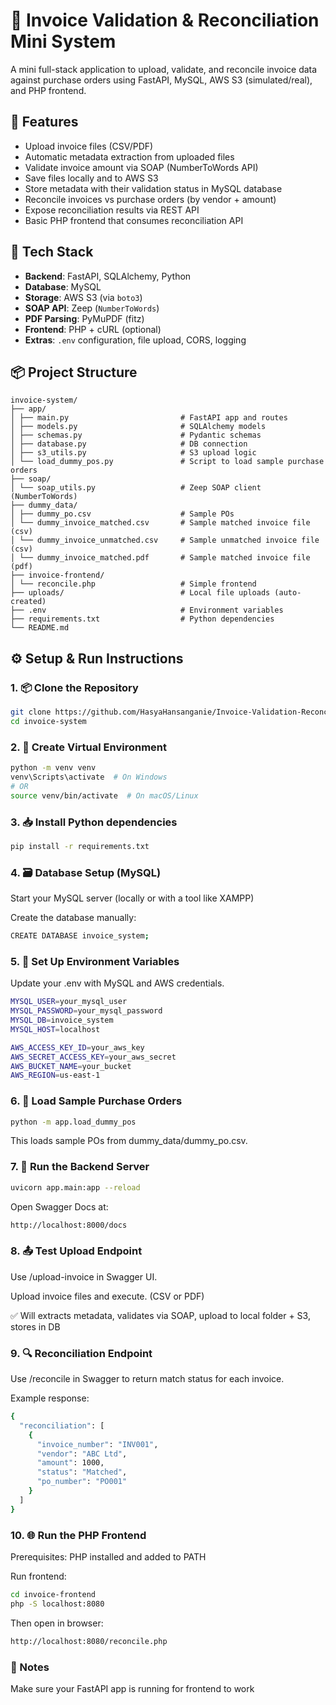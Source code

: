 # 🧾 Invoice Validation & Reconciliation Mini System

A mini full-stack application to upload, validate, and reconcile invoice data against purchase orders using FastAPI, MySQL, AWS S3 (simulated/real), and PHP frontend.


## 🚀 Features

- Upload invoice files (CSV/PDF)
- Automatic metadata extraction from uploaded files
- Validate invoice amount via SOAP (NumberToWords API)
- Save files locally and to AWS S3
- Store metadata with their validation status in MySQL database
- Reconcile invoices vs purchase orders (by vendor + amount)
- Expose reconciliation results via REST API
- Basic PHP frontend that consumes reconciliation API


## 🧰 Tech Stack

- **Backend**: FastAPI, SQLAlchemy, Python
- **Database**: MySQL
- **Storage**: AWS S3 (via `boto3`) 
- **SOAP API**: Zeep (`NumberToWords`)
- **PDF Parsing**: PyMuPDF (fitz)
- **Frontend**: PHP + cURL (optional)
- **Extras**: `.env` configuration, file upload, CORS, logging



## 📦 Project Structure

```text
invoice-system/
├── app/
│ ├── main.py                         # FastAPI app and routes
│ ├── models.py                       # SQLAlchemy models
│ ├── schemas.py                      # Pydantic schemas
│ ├── database.py                     # DB connection
│ ├── s3_utils.py                     # S3 upload logic
│ └── load_dummy_pos.py               # Script to load sample purchase orders
├── soap/
│ └── soap_utils.py                   # Zeep SOAP client (NumberToWords)
├── dummy_data/
│ ├── dummy_po.csv                    # Sample POs
│ └── dummy_invoice_matched.csv       # Sample matched invoice file (csv)
│ └── dummy_invoice_unmatched.csv     # Sample unmatched invoice file (csv)
│ └── dummy_invoice_matched.pdf       # Sample matched invoice file (pdf)
├── invoice-frontend/
│ └── reconcile.php                   # Simple frontend
├── uploads/                          # Local file uploads (auto-created)
├── .env                              # Environment variables
├── requirements.txt                  # Python dependencies
└── README.md
```


## ⚙️ Setup & Run Instructions

### 1. 📦 Clone the Repository

```bash
git clone https://github.com/HasyaHansanganie/Invoice-Validation-Reconciliation-System.git
cd invoice-system
```

### 2. 🐍 Create Virtual Environment

```bash
python -m venv venv
venv\Scripts\activate  # On Windows
# OR
source venv/bin/activate  # On macOS/Linux
```

### 3. 📥 Install Python dependencies

```bash
pip install -r requirements.txt
```

### 4. 🗃️ Database Setup (MySQL)
Start your MySQL server (locally or with a tool like XAMPP)

Create the database manually:

```bash
CREATE DATABASE invoice_system;
```

### 5. 🔐 Set Up Environment Variables

Update your .env with MySQL and AWS credentials.

```bash
MYSQL_USER=your_mysql_user
MYSQL_PASSWORD=your_mysql_password
MYSQL_DB=invoice_system
MYSQL_HOST=localhost

AWS_ACCESS_KEY_ID=your_aws_key
AWS_SECRET_ACCESS_KEY=your_aws_secret
AWS_BUCKET_NAME=your_bucket
AWS_REGION=us-east-1
```

### 6. 🧪 Load Sample Purchase Orders

```bash
python -m app.load_dummy_pos
```

This loads sample POs from dummy_data/dummy_po.csv.

### 7. 🚀 Run the Backend Server

```bash
uvicorn app.main:app --reload
```

Open Swagger Docs at:
```bash
http://localhost:8000/docs
```

### 8. 📤 Test Upload Endpoint

Use /upload-invoice in Swagger UI.

Upload invoice files and execute. (CSV or PDF)

✅ Will extracts metadata, validates via SOAP, upload to local folder + S3, stores in DB

### 9. 🔍 Reconciliation Endpoint

Use /reconcile in Swagger to return match status for each invoice.

Example response:

```bash
{
  "reconciliation": [
    {
      "invoice_number": "INV001",
      "vendor": "ABC Ltd",
      "amount": 1000,
      "status": "Matched",
      "po_number": "PO001"
    }
  ]
}
```

### 10. 🌐 Run the PHP Frontend

Prerequisites:
PHP installed and added to PATH

Run frontend:
```bash
cd invoice-frontend
php -S localhost:8080
```

Then open in browser:
```bash
http://localhost:8080/reconcile.php
```

### 📝 Notes
Make sure your FastAPI app is running for frontend to work
